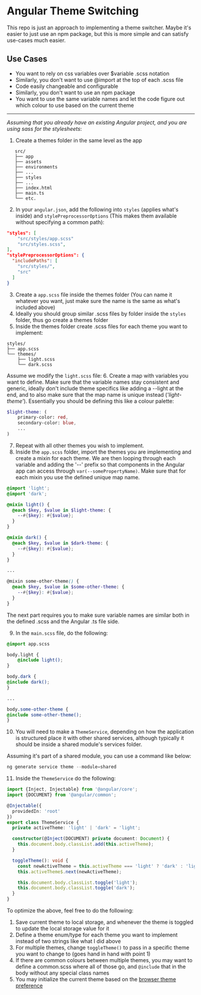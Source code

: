 # Angular Theme Switching
This repo is just an approach to implementing a theme switcher. 
Maybe it's easier to just use an npm package, but this is more simple and can satisfy use-cases much easier.

## Use Cases
* You want to rely on css variables over $variable .scss notation
* Similarly, you don't want to use @import at the top of each .scss file
* Code easily changeable and configurable
* Similarly, you don't want to use an npm package
* You want to use the same variable names and let the code figure out which colour to use based on the current theme


----
*Assuming that you already have an existing Angular project, and you are using sass for the stylesheets*:

1. Create a themes folder in the same level as the app
```
   src/
   ├── app
   ├── assets
   ├── environments
   ├── ...
   ├── styles
   ├── ...
   ├── index.html
   ├── main.ts
   └── etc.
```

2. In your `angular.json`, add the following into `styles` (applies what's inside) and `stylePreprocessorOptions` (This makes them available without specifying a common path):

```json
"styles": [
    "src/styles/app.scss"
    "src/styles.scss",
],
"stylePreprocessorOptions": {
  "includePaths": [
    "src/styles/",
    "src"
  ]
}
```

3. Create a `app.scss` file inside the themes folder (You can name it whatever you want, just make sure the name is the same as what's included above)
4. Ideally you should group similar .scss files by folder inside the `styles` folder, thus go create a themes folder
5. Inside the themes folder create .scss files for each theme you want to implement:
```
styles/
├── app.scss
└── themes/
    ├── light.scss
    └── dark.scss
```

Assume we modify the `light.scss` file:
6. Create a map with variables you want to define. Make sure that the variable names stay consistent and generic, ideally don't include theme specifics like adding a --light at 
the end, and to also make sure that the map name is unique instead (*'light-theme'*). Essentially you should be defining this like a colour palette:

```scss
$light-theme: (
    primary-color: red,
    secondary-color: blue,
    ...
)
```

7. Repeat with all other themes you wish to implement.
8. Inside the `app.scss` folder, import the themes you are implementing and create a mixin for each theme. We are then looping through each variable and adding the '--' prefix so 
that components in the Angular app can access through `var(--somePropertyName)`. Make sure that for each mixin you use the defined unique map name.

```scss
@import 'light';
@import 'dark';

@mixin light() {
  @each $key, $value in $light-theme: {
    --#{$key}: #{$value};
  }
}

@mixin dark() {
  @each $key, $value in $dark-theme: {
    --#{$key}: #{$value};
  }
}

...

@mixin some-other-theme() {
  @each $key, $value in $some-other-theme: {
    --#{$key}: #{$value};
  }
}
```

The next part requires you to make sure variable names are similar both in the defined .scss and the Angular .ts file side.

9. In the `main.scss` file, do the following:
```scss
@import app.scss

body.light {
    @include light();
}

body.dark {
@include dark();
}

...

body.some-other-theme {
@include some-other-theme();
}
```

10. You will need to make a `ThemeService`, depending on how the application is structured place it with other shared services, although typically it should be inside a shared 
module's services folder.

Assuming it's part of a shared module, you can use a command like below:
```powershell
ng generate service theme --module=shared
```

11. Inside the `ThemeService` do the following:

```typescript
import {Inject, Injectable} from '@angular/core';
import {DOCUMENT} from '@angular/common';

@Injectable({
  providedIn: 'root'
})
export class ThemeService {
  private activeTheme: 'light' | 'dark' = 'light';

  constructor(@Inject(DOCUMENT) private document: Document) {
    this.document.body.classList.add(this.activeTheme);
  }

  toggleTheme(): void {
    const newActiveTheme = this.activeTheme === 'light' ? 'dark' : 'light';
    this.activeTheme$.next(newActiveTheme);

    this.document.body.classList.toggle('light');
    this.document.body.classList.toggle('dark');
  }
}
```

To optimize the above, feel free to do the following:
1. Save current theme to local storage, and whenever the theme is toggled to update the local storage value for it
2. Define a theme enum/type for each theme you want to implement instead of two strings like what I did above
3. For multiple themes, change `toggleTheme()` to pass in a specific theme you want to change to (goes hand in hand with point 1)
4. If there are common colours between multiple themes, you may want to define a common.scss where all of those go, and `@include` that in the body without any special class names
5. You may initialize the current theme based on the [browser theme preference](https://developer.mozilla.org/en-US/docs/Web/CSS/@media/prefers-color-scheme)
